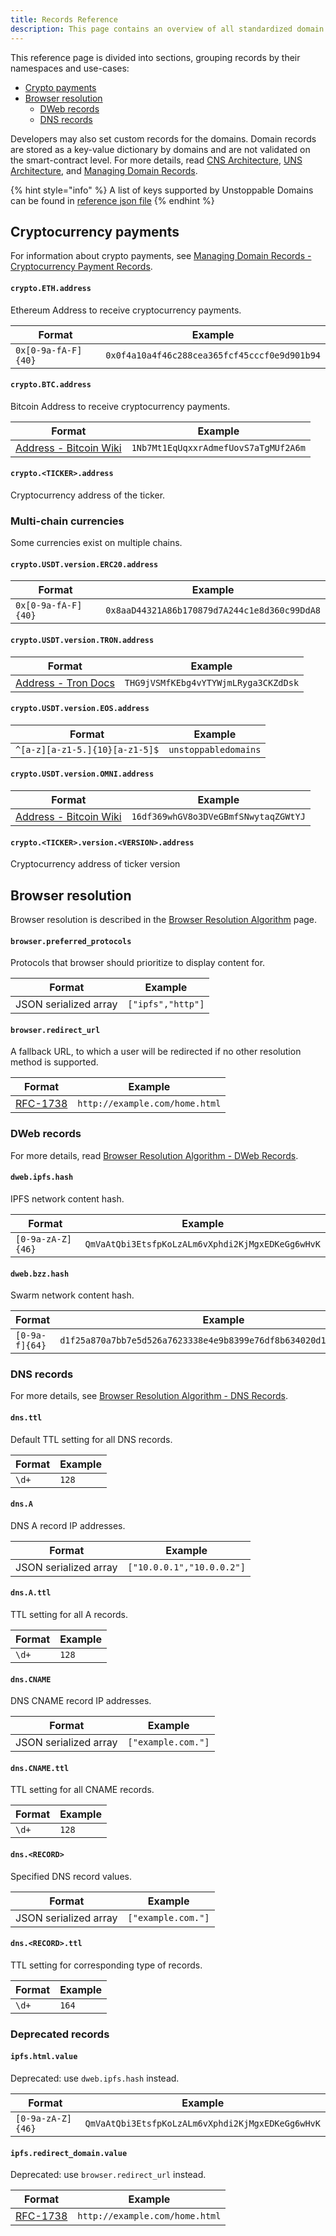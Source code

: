 ```yaml
---
title: Records Reference
description: This page contains an overview of all standardized domain records. It covers crypto payments and browser resolution for DWeb and DNS.
---
```


This reference page is divided into sections, grouping records by their namespaces and use-cases:

* [Crypto payments](records-reference.md#cryptocurrency-payments)
* [Browser resolution](records-reference.md#browser-resolution)
  * [DWeb records](records-reference.md#dweb-records)
  * [DNS records](records-reference.md#dns-records)

Developers may also set custom records for the domains. Domain records are stored as a key-value dictionary by domains and are not validated on the smart-contract level. For more details, read [CNS Architecture](uns-vs-cns-comparison/architecture-overview.md), [UNS Architecture](uns-vs-cns-comparison/uns-architecture-overview.md), and [Managing Domain Records](../allow-my-users-to-manage-existing-domains/managing-domain-records.md).

{% hint style="info" %}
A list of keys supported by Unstoppable Domains can be found in [reference json file](https://github.com/unstoppabledomains/dot-crypto/blob/master/src/supported-keys/supported-keys.json)
{% endhint %}

## Cryptocurrency payments

For information about crypto payments, see [Managing Domain Records - Cryptocurrency Payment Records](../allow-my-users-to-manage-existing-domains/managing-domain-records.md#crypto-payment-records).

#### `crypto.ETH.address`

Ethereum Address to receive cryptocurrency payments.

| Format              | Example                                      |
| ------------------- | -------------------------------------------- |
| `0x[0-9a-fA-F]{40}` | `0x0f4a10a4f46c288cea365fcf45cccf0e9d901b94` |

#### `crypto.BTC.address`

Bitcoin Address to receive cryptocurrency payments.

| Format                                                                                                                                       | Example                              |
| -------------------------------------------------------------------------------------------------------------------------------------------- | ------------------------------------ |
| [Address - Bitcoin Wiki](https://en.bitcoin.it/wiki/Address#:\~:text=A%20Bitcoin%20address%2C%20or%20simply,by%20any%20user%20of%20Bitcoin.) | `1Nb7Mt1EqUqxxrAdmefUovS7aTgMUf2A6m` |

#### `crypto.<TICKER>.address`

Cryptocurrency address of the ticker.

### Multi-chain currencies

Some currencies exist on multiple chains.

#### `crypto.USDT.version.ERC20.address`

| Format              | Example                                      |
| ------------------- | -------------------------------------------- |
| `0x[0-9a-fA-F]{40}` | `0x8aaD44321A86b170879d7A244c1e8d360c99DdA8` |

#### `crypto.USDT.version.TRON.address`

| Format                                                                             | Example                              |
| ---------------------------------------------------------------------------------- | ------------------------------------ |
| [Address - Tron Docs](https://developers.tron.network/docs/account#address-format) | `THG9jVSMfKEbg4vYTYWjmLRyga3CKZdDsk` |

#### `crypto.USDT.version.EOS.address`

| Format                         | Example              |
| ------------------------------ | -------------------- |
| `^[a-z][a-z1-5.]{10}[a-z1-5]$` | `unstoppabledomains` |

#### `crypto.USDT.version.OMNI.address`

| Format                                                                                                                                       | Example                              |
| -------------------------------------------------------------------------------------------------------------------------------------------- | ------------------------------------ |
| [Address - Bitcoin Wiki](https://en.bitcoin.it/wiki/Address#:\~:text=A%20Bitcoin%20address%2C%20or%20simply,by%20any%20user%20of%20Bitcoin.) | `16df369whGV8o3DVeGBmfSNwytaqZGWtYJ` |

#### `crypto.<TICKER>.version.<VERSION>.address`

Cryptocurrency address of ticker version

## Browser resolution

Browser resolution is described in the [Browser Resolution Algorithm](../support-unstoppable-domains-in-a-web-browser/browser-resolution-algorithm.md) page.

#### `browser.preferred_protocols`

Protocols that browser should prioritize to display content for.

| Format                | Example           |
| --------------------- | ----------------- |
| JSON serialized array | `["ipfs","http"]` |

#### `browser.redirect_url`

A fallback URL, to which a user will be redirected if no other resolution method is supported.

| Format                                          | Example                        |
| ----------------------------------------------- | ------------------------------ |
| [RFC-1738](https://tools.ietf.org/html/rfc1738) | `http://example.com/home.html` |

### DWeb records

For more details, read [Browser Resolution Algorithm - DWeb Records](../support-unstoppable-domains-in-a-web-browser/browser-resolution-algorithm.md#distributed-web-records).

#### `dweb.ipfs.hash`

IPFS network content hash.

| Format            | Example                                          |
| ----------------- | ------------------------------------------------ |
| `[0-9a-zA-Z]{46}` | `QmVaAtQbi3EtsfpKoLzALm6vXphdi2KjMgxEDKeGg6wHvK` |

#### `dweb.bzz.hash`

Swarm network content hash.

| Format         | Example                                                            |
| -------------- | ------------------------------------------------------------------ |
| `[0-9a-f]{64}` | `d1f25a870a7bb7e5d526a7623338e4e9b8399e76df8b634020d11d969594f24a` |

### DNS records

For more details, see [Browser Resolution Algorithm - DNS Records](../support-unstoppable-domains-in-a-web-browser/browser-resolution-algorithm.md#dns-records).

#### `dns.ttl`

Default TTL setting for all DNS records.

| Format | Example |
| ------ | ------- |
| `\d+`  | `128`   |

#### `dns.A`

DNS A record IP addresses.

| Format                | Example                   |
| --------------------- | ------------------------- |
| JSON serialized array | `["10.0.0.1","10.0.0.2"]` |

#### `dns.A.ttl`

TTL setting for all A records.

| Format | Example |
| ------ | ------- |
| `\d+`  | `128`   |

#### `dns.CNAME`

DNS CNAME record IP addresses.

| Format                | Example            |
| --------------------- | ------------------ |
| JSON serialized array | `["example.com."]` |

#### `dns.CNAME.ttl`

TTL setting for all CNAME records.

| Format | Example |
| ------ | ------- |
| `\d+`  | `128`   |

#### `dns.<RECORD>`

Specified DNS record values.

| Format                | Example            |
| --------------------- | ------------------ |
| JSON serialized array | `["example.com."]` |

#### `dns.<RECORD>.ttl`

TTL setting for corresponding type of records.

| Format | Example |
| ------ | ------- |
| `\d+`  | `164`   |

### Deprecated records

#### `ipfs.html.value`

Deprecated: use `dweb.ipfs.hash` instead.

| Format            | Example                                          |
| ----------------- | ------------------------------------------------ |
| `[0-9a-zA-Z]{46}` | `QmVaAtQbi3EtsfpKoLzALm6vXphdi2KjMgxEDKeGg6wHvK` |

#### `ipfs.redirect_domain.value`

Deprecated: use `browser.redirect_url` instead.

| Format                                          | Example                        |
| ----------------------------------------------- | ------------------------------ |
| [RFC-1738](https://tools.ietf.org/html/rfc1738) | `http://example.com/home.html` |
